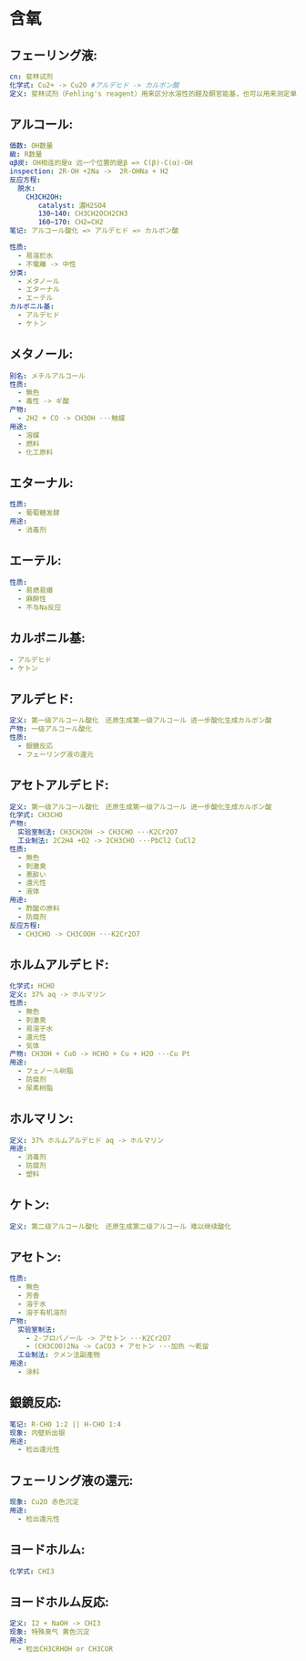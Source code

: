 # 含氧

## フェーリング液:

```yaml
cn: 斐林试剂
化学式: Cu2+ -> Cu2O #アルデヒド -> カルボン酸
定义: 斐林试剂（Fehling's reagent）用来区分水溶性的醛及酮官能基，也可以用来测定单糖。

```

## アルコール:

```yaml
価数: OH数量
級: R数量
αβ炭: OH相连的是α 远一个位置的是β => C(β)-C(α)-OH
inspection: 2R-OH +2Na ->  2R-OHNa + H2
反应方程:
  脱水:
    CH3CH2OH:
       catalyst: 濃H2SO4
       130~140: CH3CH2OCH2CH3
       160~170: CH2=CH2
笔记: アルコール酸化 => アルデヒド => カルボン酸

性质:
  - 易溶於水
  - 不電離 -> 中性
分类:
  - メタノール
  - エターナル
  - エーテル
カルボニル基:
  - アルデヒド
  - ケトン

```

## メタノール:

```yaml
别名: メチルアルコール
性质:
  - 無色
  - 毒性 -> ギ酸
产物:
  - 2H2 + CO -> CH3OH ···触媒
用途:
  - 溶媒
  - 燃料
  - 化工原料

```

## エターナル:

```yaml
性质:
  - 葡萄糖发酵
用途:
  - 消毒剂

```

## エーテル:

```yaml
性质:
  - 易燃易爆
  - 麻醉性
  - 不与Na反应

```

## カルボニル基:

```yaml
- アルデヒド
- ケトン

```

## アルデヒド:

```yaml
定义: 第一级アルコール酸化　还原生成第一级アルコール 进一步酸化生成カルボン酸
产物: 一级アルコール酸化
性质:
  - 銀鏡反応
  - フェーリング液の還元

```

## アセトアルデヒド:

```yaml
定义: 第一级アルコール酸化　还原生成第一级アルコール 进一步酸化生成カルボン酸
化学式: CH3CHO
产物:
  实验室制法: CH3CH2OH -> CH3CHO ···K2Cr2O7
  工业制法: 2C2H4 +O2 -> 2CH3CHO ···PbCl2 CuCl2
性质:
  - 無色
  - 刺激臭
  - 悪酔い
  - 還元性
  - 液体
用途:
  - 酢酸の原料
  - 防腐剂
反应方程:
  - CH3CHO -> CH3COOH ···K2Cr2O7

```

## ホルムアルデヒド:

```yaml
化学式: HCHO
定义: 37% aq -> ホルマリン
性质:
  - 無色
  - 刺激臭
  - 易溶于水
  - 還元性
  - 気体
产物: CH3OH + CuO -> HCHO + Cu + H2O ···Cu Pt
用途:
  - フェノール树脂
  - 防腐剂
  - 尿素树脂

```

## ホルマリン:

```yaml
定义: 37% ホルムアルデヒド aq -> ホルマリン
用途:
  - 消毒剂
  - 防腐剂
  - 塑料

```

## ケトン:

```yaml
定义: 第二级アルコール酸化　还原生成第二级アルコール 难以继续酸化

```

## アセトン:

```yaml
性质:
  - 無色
  - 芳香
  - 溶于水
  - 溶于有机溶剂
产物:
  实验室制法:
    - 2-プロパノール -> アセトン ···K2Cr2O7
    - (CH3COO)2Na -> CaCO3 + アセトン ···加热 ～乾留
  工业制法: クメン法副產物
用途:
  - 涂料


```

## 銀鏡反応:

```yaml
笔记: R-CHO 1:2 || H-CHO 1:4
现象: 内壁析出银
用途:
  - 检出還元性

```

## フェーリング液の還元:

```yaml
现象: Cu2O 赤色沉淀
用途:
  - 检出還元性

```

## ヨードホルム:

```yaml
化学式: CHI3

```

## ヨードホルム反応:

```yaml
定义: I2 + NaOH -> CHI3
现象: 特殊臭气 黄色沉淀
用途:
  - 检出CH3CRHOH or CH3COR
```